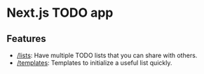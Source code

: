 # Next.js TODO app

## Features

- [/lists](http://localhost:3000/lists): Have multiple TODO lists that you can share with others.
- [/templates](http://localhost:3000/templates): Templates to initialize a useful list quickly.
